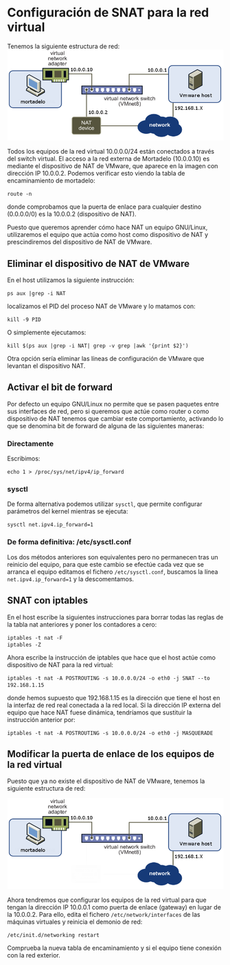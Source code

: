 # Configuración de SNAT para la red virtual

Tenemos la siguiente estructura de red: ![red virtual inicial](../img/red-virtual1.png "red virtual inicial")  

Todos los equipos de la red virtual 10.0.0.0/24 están conectados a través del switch virtual. El acceso a la red externa de Mortadelo (10.0.0.10) es mediante el dispositivo de NAT de VMware, que aparece en la imagen con dirección IP 10.0.0.2. Podemos verificar esto viendo la tabla de encaminamiento de mortadelo:  

    route -n

donde comprobamos que la puerta de enlace para cualquier destino (0.0.0.0/0) es la 10.0.0.2 (dispositivo de NAT).  
  
Puesto que queremos aprender cómo hace NAT un equipo GNU/Linux, utilizaremos el equipo que actúa como host como dispositivo de NAT y prescindiremos del dispositivo de NAT de VMware.  

## Eliminar el dispositivo de NAT de VMware

En el host utilizamos la siguiente instrucción:  

    ps aux |grep -i NAT

localizamos el PID del proceso NAT de VMware y lo matamos con:  

    kill -9 PID

O simplemente ejecutamos:  

    kill $(ps aux |grep -i NAT| grep -v grep |awk '{print $2}')

Otra opción sería eliminar las líneas de configuración de VMware que levantan el dispositivo NAT.

## Activar el bit de forward

Por defecto un equipo GNU/Linux no permite que se pasen paquetes entre sus interfaces de red, pero si queremos que actúe como router o como dispositivo de NAT tenemos que cambiar este comportamiento, activando lo que se denomina bit de forward de alguna de las siguientes maneras:

### Directamente

Escribimos:

    echo 1 > /proc/sys/net/ipv4/ip_forward

### sysctl

De forma alternativa podemos utilizar `sysctl`, que permite configurar parámetros del kernel mientras se ejecuta:

    sysctl net.ipv4.ip_forward=1

### De forma definitiva: /etc/sysctl.conf

Los dos métodos anteriores son equivalentes pero no permanecen tras un reinicio del equipo, para que este cambio se efectúe cada vez que se arranca el equipo editamos el fichero `/etc/sysctl.conf`, buscamos la línea `net.ipv4.ip_forward=1` y la descomentamos.

## SNAT con iptables

En el host escribe la siguientes instrucciones para borrar todas las reglas de la tabla nat anteriores y poner los contadores a cero:

    iptables -t nat -F
    iptables -Z 

Ahora escribe la instrucción de iptables que hace que el host actúe como dispositivo de NAT para la red virtual:

    iptables -t nat -A POSTROUTING -s 10.0.0.0/24 -o eth0 -j SNAT --to 192.168.1.15

donde hemos supuesto que 192.168.1.15 es la dirección que tiene el host en la interfaz de red real conectada a la red local. Si la dirección IP externa del equipo que hace NAT fuese dinámica, tendríamos que sustituir la instrucción anterior por:

    iptables -t nat -A POSTROUTING -s 10.0.0.0/24 -o eth0 -j MASQUERADE

## Modificar la puerta de enlace de los equipos de la red virtual

Puesto que ya no existe el dispositivo de NAT de VMware, tenemos la siguiente estructura de red:  

![red virtual final](../img/red-virtual2.png "red virtual final")  

Ahora tendremos que configurar los equipos de la red virtual para que tengan la dirección IP 10.0.0.1 como puerta de enlace (gateway) en lugar de la 10.0.0.2. Para ello, edita el fichero `/etc/network/interfaces` de las máquinas virtuales y reinicia el demonio de red:  

    /etc/init.d/networking restart

Comprueba la nueva tabla de encaminamiento y si el equipo tiene conexión con la red exterior.
